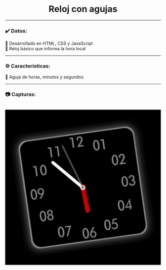 <div id="titulo" align="center">
    <h1>Reloj con agujas</h1>
</div>

---

<div id="datos">
    <h3>✔️ Datos:</h3>
    <p>
	🔹 Desarrollado en HTML, CSS y JavaScript <br>
	🔹 Reloj básico que informa la hora local<br>
    </p>
</div>

---

<div id="caracteristicas">
    <h3>⚙️ Características:</h3>
    <p>
        🔸 Aguja de horas, minutos y segundos<br>
    </p>
</div>

---

<div id="capturas" align="center">
    <h3 align="left"> 📷 Capturas:</h3>
	<br>
    <img src="https://github.com/elchino8779/ImagenesGitHub/blob/main/ShotsImages/RelojAgujas/img01.png?raw=true" alt="Cap1" width="600">
</div>
